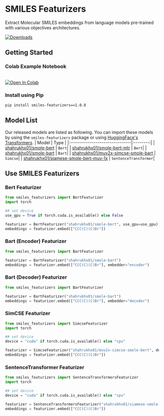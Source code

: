 # SMILES Featurizers

Extract Molecular SMILES embeddings from language models pre-trained with various objectives architectures.


[![Downloads](https://static.pepy.tech/personalized-badge/smiles-featurizers?period=total&units=international_system&left_color=black&right_color=yellow&left_text=Downloads)](https://pepy.tech/project/smiles-featurizers) <br/>

## Getting Started

### Colab Example Notebook
<br/> [![Open In Colab](https://colab.research.google.com/assets/colab-badge.svg)](https://colab.research.google.com/drive/1wwEy06iqvOznnnep56SgznqkeEHDQOoD?usp=sharing) 
### Install using Pip

```bash
pip install smiles-featurizers==1.0.8
```

## Model List

Our released models are listed as following. You can import these models by using the `smiles-featurizers` package or using [HuggingFace's Transformers](https://github.com/huggingface/transformers).
| Model | Type |
|:-------------------------------|:--------:|
| [shahrukhx01/smole-bert](https://huggingface.co/shahrukhx01/smole-bert) | `Bert`|
| [shahrukhx01/smole-bert-mtr](https://huggingface.co/shahrukhx01/smole-bert-mtr) | `Bert`|
| [shahrukhx01/smole-bart](https://huggingface.co/shahrukhx01/smole-bart) | `Bart`|
| [shahrukhx01/muv2x-simcse-smole-bart](https://huggingface.co/shahrukhx01/muv2x-simcse-smole-bert) | `Simcse`|
| [shahrukhx01/siamese-smole-bert-muv-1x](https://huggingface.co/shahrukhx01/siamese-smole-bert-muv-1x) | `SentenceTransformer`|

## Use SMILES Featurizers

### Bert Featurizer

```python
from smiles_featurizers import BertFeaturizer
import torch

## set device
use_gpu = True if torch.cuda.is_available() else False

featurizer = BertFeaturizer("shahrukhx01/smole-bert", use_gpu=use_gpu)
embeddings = featurizer.embed(["CCC(C)(C)Br"])
```

### Bart (Encoder) Featurizer

```python
from smiles_featurizers import BartFeaturizer

featurizer = BartFeaturizer("shahrukhx01/smole-bart")
embeddings = featurizer.embed(["CCC(C)(C)Br"], embedder="encoder")
```

### Bart (Decoder) Featurizer

```python
from smiles_featurizers import BartFeaturizer

featurizer = BartFeaturizer("shahrukhx01/smole-bart")
embeddings = featurizer.embed(["CCC(C)(C)Br"], embedder="decoder")
```

### SimCSE Featurizer

```python
from smiles_featurizers import SimcseFeaturizer
import torch

## set device
device = "cuda" if torch.cuda.is_available() else "cpu"

featurizer = SimcseFeaturizer("shahrukhx01/muv2x-simcse-smole-bert", device=device)
embeddings = featurizer.embed(["CCC(C)(C)Br"])
```

### SentenceTransformer Featurizer

```python
from smiles_featurizers import SentenceTransformersFeaturizer
import torch

## set device
device = "cuda" if torch.cuda.is_available() else "cpu"

featurizer = SentenceTransformersFeaturizer("shahrukhx01/siamese-smole-bert-muv-1x", device=device)
embeddings = featurizer.embed(["CCC(C)(C)Br"])
```
